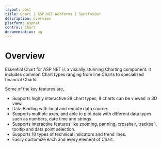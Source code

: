 ```yaml
---
layout: post
title: Chart | ASP.NET Webforms | Syncfusion
description: overview
platform: aspnet
control: Chart
documentation: ug
---
```


# Overview

Essential Chart for ASP.NET is a visually stunning Charting component. It includes common Chart types ranging from line Charts to specialized financial Charts.

Some of the key features are,

* Supports highly interactive 28 chart types; 8 charts can be viewed in 3D view.
* Data Binding with local and remote data source.
* Supports multiple axes, and able to plot data with different data types such as numbers, date time and strings.
* Supports interactive features like zooming, panning, crosshair, trackball, tooltip and data point selection.
* Supports 10 types of technical indicators and trend lines.
* Easily customize each and every element of Chart.
